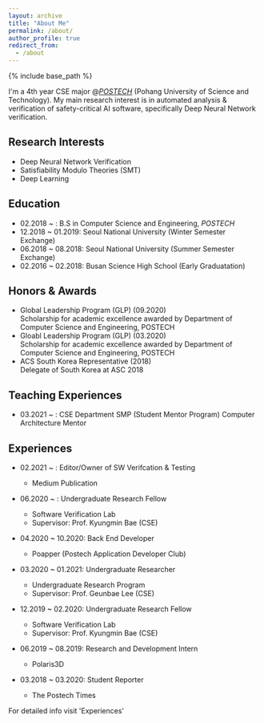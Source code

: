 ```yaml
---
layout: archive
title: "About Me"
permalink: /about/
author_profile: true
redirect_from:
  - /about
---
```


{% include base_path %}


I'm a 4th year CSE major @[*POSTECH*](http://postech.ac.kr/eng/) (Pohang University of Science and Technology). My main research interest is in automated analysis & verification of safety-critical AI software, specifically Deep Neural Network verification.

Research Interests
------------------
- Deep Neural Network Verification
- Satisfiability Modulo Theories (SMT)
- Deep Learning

Education
---------
* 02.2018 ~ : B.S in Computer Science and Engineering, *POSTECH*
* 12.2018 ~ 01.2019: Seoul National University (Winter Semester Exchange)
* 06.2018 ~ 08.2018: Seoul National University (Summer Semester Exchange)
* 02.2016 ~ 02.2018: Busan Science High School (Early Graduatation)

Honors & Awards
---------------
* Global Leadership Program (GLP)               (09.2020)\
  Scholarship for academic excellence awarded by Department of Computer Science and Engineering, POSTECH
* Gloabl Leadership Program (GLP)               (03.2020)\
  Scholarship for academic excellence awarded by Department of Computer Science and Engineering, POSTECH
* ACS South Korea Representative                (2018)\
  Delegate of South Korea at ASC 2018

Teaching Experiences
--------------------
* 03.2021 ~ : CSE Department SMP (Student Mentor Program) Computer Architecture Mentor

Experiences
-----------
* 02.2021 ~ : Editor/Owner of SW Verifcation & Testing
  * Medium Publication

* 06.2020 ~ : Undergraduate Research Fellow
  * Software Verification Lab
  * Supervisor: Prof. Kyungmin Bae (CSE)

* 04.2020 ~ 10.2020: Back End Developer
  * Poapper (Postech Application Developer Club)

* 03.2020 ~ 01.2021: Undergraduate Researcher
  * Undergraduate Research Program
  * Supervisor: Prof. Geunbae Lee (CSE)

* 12.2019 ~ 02.2020: Undergraduate Research Fellow
  * Software Verification Lab
  * Supervisor: Prof. Kyungmin Bae (CSE)

* 06.2019 ~ 08.2019: Research and Development Intern
  * Polaris3D

* 03.2018 ~ 03.2020: Student Reporter
  * The Postech Times

For detailed info visit 'Experiences'